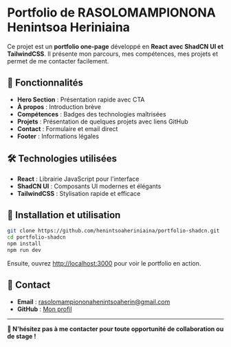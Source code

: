 # Portfolio de RASOLOMAMPIONONA Henintsoa Heriniaina

Ce projet est un **portfolio one-page** développé en **React avec ShadCN UI et TailwindCSS**. Il présente mon parcours, mes compétences, mes projets et permet de me contacter facilement.

## 📌 Fonctionnalités

- **Hero Section** : Présentation rapide avec CTA
- **À propos** : Introduction brève
- **Compétences** : Badges des technologies maîtrisées
- **Projets** : Présentation de quelques projets avec liens GitHub
- **Contact** : Formulaire et email direct
- **Footer** : Informations légales

## 🛠️ Technologies utilisées

- **React** : Librairie JavaScript pour l'interface
- **ShadCN UI** : Composants UI modernes et élégants
- **TailwindCSS** : Stylisation rapide et efficace
## 🚀 Installation et utilisation

```sh
git clone https://github.com/henintsoaheriniaina/portfolio-shadcn.git
cd portfolio-shadcn
npm install
npm run dev
```

Ensuite, ouvrez [http://localhost:3000](http://localhost:3000) pour voir le portfolio en action.

## 📩 Contact

- **Email** : rasolomampiononahenintsoaherin@gmail.com
- **GitHub** : [Mon profil](https://github.com/henintsoaheriniaina)

---

**📢 N'hésitez pas à me contacter pour toute opportunité de collaboration ou de stage !**
